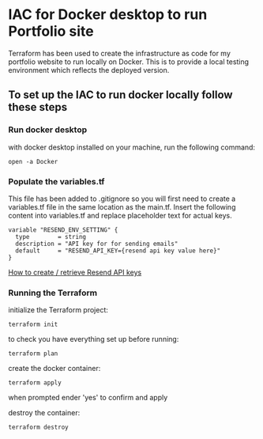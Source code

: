 # IAC for Docker desktop to run Portfolio site

Terraform has been used to create the infrastructure as code for my portfolio website to run locally on Docker. This is to provide a local testing environment which reflects the deployed version.

## To set up the IAC to run docker locally follow these steps

### Run docker desktop

with docker desktop installed on your machine, run the following command:

```
open -a Docker
```

### Populate the variables.tf

This file has been added to .gitignore so you will first need to create a variables.tf file in the same location as the main.tf. Insert the following content into variables.tf and replace placeholder text for actual keys.

```
variable "RESEND_ENV_SETTING" {
  type        = string
  description = "API key for for sending emails"
  default     = "RESEND_API_KEY={resend api key value here}"
}
```

[How to create / retrieve Resend API keys](https://resend.com/docs/dashboard/api-keys/introduction)

### Running the Terraform

initialize the Terraform project:

```
terraform init
```

to check you have everything set up before running:

```
terraform plan
```

create the docker container:

```
terraform apply
```

when prompted ender 'yes' to confirm and apply

destroy the container:

```
terraform destroy
```
